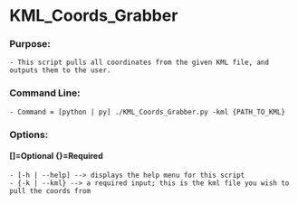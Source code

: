 # KML_Coords_Grabber
  
  ### Purpose: 
  
    - This script pulls all coordinates from the given KML file, and outputs them to the user. 

  ### Command Line:
  
    - Command = [python | py] ./KML_Coords_Grabber.py -kml {PATH_TO_KML}

  ### Options:
  #### []=Optional {}=Required
  
    - [-h | --help] --> displays the help menu for this script
    - {-k | --kml} --> a required input; this is the kml file you wish to pull the coords from

  
